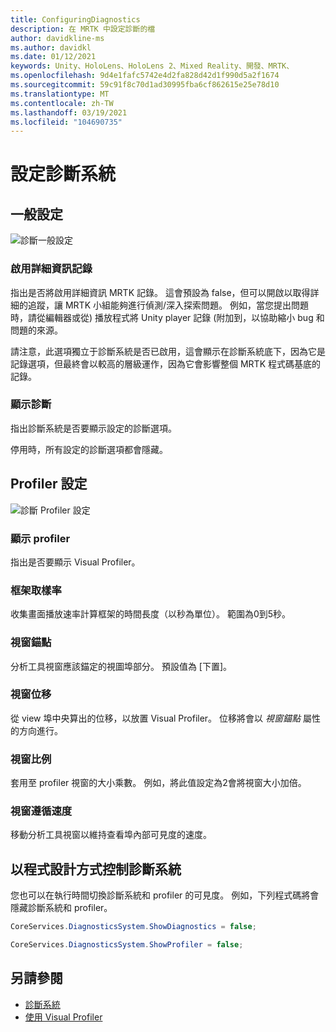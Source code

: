 ```yaml
---
title: ConfiguringDiagnostics
description: 在 MRTK 中設定診斷的檔
author: davidkline-ms
ms.author: davidkl
ms.date: 01/12/2021
keywords: Unity、HoloLens、HoloLens 2、Mixed Reality、開發、MRTK、
ms.openlocfilehash: 9d4e1fafc5742e4d2fa828d42d1f990d5a2f1674
ms.sourcegitcommit: 59c91f8c70d1ad30995fba6cf862615e25e78d10
ms.translationtype: MT
ms.contentlocale: zh-TW
ms.lasthandoff: 03/19/2021
ms.locfileid: "104690735"
---
```

# <a name="configuring-the-diagnostics-system"></a>設定診斷系統

## <a name="general-settings"></a>一般設定

![診斷一般設定](../images/diagnostics/DiagnosticsGeneralSettings.png)

### <a name="enable-verbose-logging"></a>啟用詳細資訊記錄

指出是否將啟用詳細資訊 MRTK 記錄。 這會預設為 false，但可以開啟以取得詳細的追蹤，讓 MRTK 小組能夠進行偵測/深入探索問題。 例如，當您提出問題時，請從編輯器或從) 播放程式將 Unity player 記錄 (附加到，以協助縮小 bug 和問題的來源。

請注意，此選項獨立于診斷系統是否已啟用，這會顯示在診斷系統底下，因為它是記錄選項，但最終會以較高的層級運作，因為它會影響整個 MRTK 程式碼基底的記錄。

### <a name="show-diagnostics"></a>顯示診斷

指出診斷系統是否要顯示設定的診斷選項。

停用時，所有設定的診斷選項都會隱藏。

## <a name="profiler-settings"></a>Profiler 設定

![診斷 Profiler 設定](../images/diagnostics/DiagnosticsProfilerSettings.png)

### <a name="show-profiler"></a>顯示 profiler

指出是否要顯示 Visual Profiler。

### <a name="frame-sample-rate"></a>框架取樣率

收集畫面播放速率計算框架的時間長度（以秒為單位）。 範圍為0到5秒。

### <a name="window-anchor"></a>視窗錨點

分析工具視窗應該錨定的視圖埠部分。 預設值為 [下置]。

### <a name="window-offset"></a>視窗位移

從 view 埠中央算出的位移，以放置 Visual Profiler。 位移將會以 *視窗錨點* 屬性的方向進行。

### <a name="window-scale"></a>視窗比例

套用至 profiler 視窗的大小乘數。 例如，將此值設定為2會將視窗大小加倍。

### <a name="window-follow-speed"></a>視窗遵循速度

移動分析工具視窗以維持查看埠內部可見度的速度。

## <a name="programmatically-controlling-the-diagnostics-system"></a>以程式設計方式控制診斷系統

您也可以在執行時間切換診斷系統和 profiler 的可見度。 例如，下列程式碼將會隱藏診斷系統和 profiler。

```c#
CoreServices.DiagnosticsSystem.ShowDiagnostics = false;

CoreServices.DiagnosticsSystem.ShowProfiler = false;
```

## <a name="see-also"></a>另請參閱

- [診斷系統](DiagnosticsSystemGettingStarted.md)
- [使用 Visual Profiler](UsingVisualProfiler.md)
